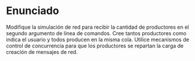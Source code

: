 # Enunciado
Modifique la simulación de red para recibir la cantidad de productores en el segundo argumento de línea de comandos. Cree tantos productores como indica el usuario y todos producen en la misma cola. Utilice mecanismos de control de concurrencia para que los productores se repartan la carga de creación de mensajes de red.